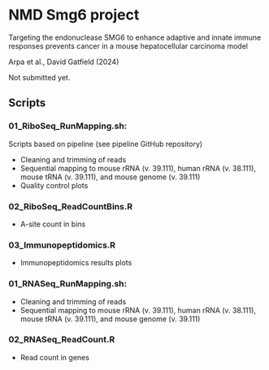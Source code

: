 # NMD Smg6 project
Targeting the endonuclease SMG6 to enhance adaptive and innate immune responses prevents cancer in a mouse hepatocellular carcinoma model

Arpa et al., David Gatfield (2024)

Not submitted yet.

## Scripts

### 01_RiboSeq_RunMapping.sh: ###
Scripts based on pipeline (see pipeline GitHub repository)
* Cleaning and trimming of reads
* Sequential mapping to mouse rRNA (v. 39.111), human rRNA (v. 38.111), mouse tRNA (v. 39.111), and mouse genome (v. 39.111)
* Quality control plots


### 02_RiboSeq_ReadCountBins.R ###
* A-site count in bins


### 03_Immunopeptidomics.R ###
* Immunopeptidomics results plots


### 01_RNASeq_RunMapping.sh: ###
* Cleaning and trimming of reads
* Sequential mapping to mouse rRNA (v. 39.111), human rRNA (v. 38.111), mouse tRNA (v. 39.111), and mouse genome (v. 39.111)


### 02_RNASeq_ReadCount.R ###
* Read count in genes


